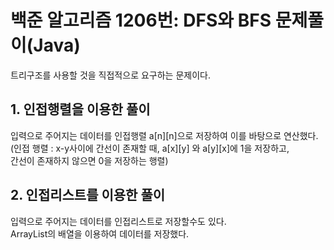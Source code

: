 # 백준 알고리즘 1206번: DFS와 BFS 문제풀이(Java)

트리구조를 사용할 것을 직접적으로 요구하는 문제이다.

## 1. 인접행렬을 이용한 풀이

입력으로 주어지는 데이터를 인접행렬 a[n][n]으로 저장하여 이를 바탕으로 연산했다.  
(인접 행렬 : x-y사이에 간선이 존재할 때, a[x][y] 와 a[y][x]에 1을 저장하고,  
간선이 존재하지 않으면 0을 저장하는 행렬)

## 2. 인접리스트를 이용한 풀이

입력으로 주어지는 데이터를 인접리스트로 저장할수도 있다.  
ArrayList의 배열을 이용하여 데이터를 저장했다.
